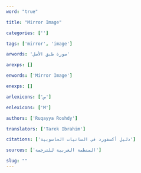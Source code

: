 ```yaml
---
word: "true"

title: "Mirror Image"

categories: ['']

tags: ['mirror', 'image']

arwords: 'صورة طبق اﻷصل'

arexps: []

enwords: ['Mirror Image']

enexps: []

arlexicons: ['ص']

enlexicons: ['M']

authors: ['Ruqayya Roshdy']

translators: ['Tarek Ibrahim']

citations: ['دليل أكسفورد في السانيات الحاسوبية']

sources: ['المنظمة العربية للترجمة']

slug: ""
---
```

